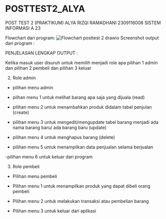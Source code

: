 # POSTTEST2_ALYA
POST TEST 2 (PRAKTIKUM) ALYA RIZQI RAMADHANI 2309116008 SISTEM INFORMASI A 23

Flowchart dari program: 
![Flowchart posttest 2 drawio](https://github.com/alyaarizqi/POSTTEST2_ALYA/assets/144756486/fc109708-a94b-4632-959f-d49e83daec27)
Screenshot output dari program :

PENJELASAN LENGKAP OUTPUT :

Ketika masuk user disuruh untuk memilih menjadi role apa pilihan 1 admin dan pilihan 2 pembeli dan pilihan 3 keluar

2. Role admin
- pilihan menu admin
  
- pilhan menu 1 untuk melihat barang apa saja yang dijuala (read)

- pilihan menu 2 untuk menambahkan produk didalam tabel penjulan (create)

- pilihan menu 3 untuk mengedit/mengupdate tabel barang menjadi ada nama barang baru/ ada barang baru (update)

- pilihan menu 4 untuk menghapus barang (delete)

- pilihan menu 5 untuk menampilkan data penjualan selama berjualan

-pilihan menu 6 untuk keluar dari program

3. Role pembeli
- Pilihan menu pembeli

- Pilihan menu 1 untuk menampilkan produk yang dapat dibeli orang pembeli

- Pilihan menu 2 untuk melakukan transaksi atau pembelian barang

- Pilihan menu 3 untuk keluar dari aplikasi

